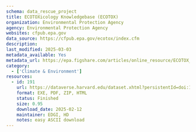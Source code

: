 ```yaml
---
schema: data_rescue_project 
title: ECOTOXicology Knowledgebase (ECOTOX)
organization: Environmental Protection Agency
agency: Environmental Protection Agency
websites: cfpub.epa.gov
data_source: https://cfpub.epa.gov/ecotox/index.cfm
description: 
last_modified: 2025-03-03
metadata_available: Yes
metadata_url: https://epa.figshare.com/articles/online_resource/ECOTOX_5_6_User_Guide/26764645?file=48991039
category:
  - ['Climate & Environment'] 
resources:
  - id: 191
    url: https://dataverse.harvard.edu/dataset.xhtml?persistentId=doi:10.7910/DVN/LTVQUK
    format: EXE, PDF, ZIP, HTML
    status: Finished
    size: 0.95
    download_date: 2025-02-12
    maintainer: EDGI, HD
    notes: easy ASCII download
---
```

